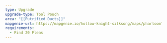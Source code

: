 ```yaml
---
type: Upgrade
upgrade-type: Tool Pouch
area: "[[Putrified Ducts]]"
mapgenie-url: https://mapgenie.io/hollow-knight-silksong/maps/pharloom?locationIds=479436
requirements:
  - Find 20 Fleas
---
```

